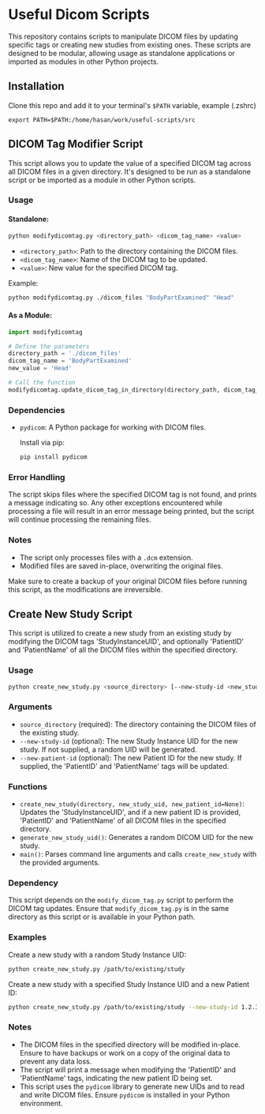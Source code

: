 # Useful Dicom Scripts
This repository contains scripts to manipulate DICOM files by updating specific tags or creating new studies from existing ones. These scripts are designed to be modular, allowing usage as standalone applications or imported as modules in other Python projects.

## Installation
Clone this repo and add it to your terminal's `$PATH` variable, example (.zshrc)
```
export PATH=$PATH:/home/hasan/work/useful-scripts/src
```
## DICOM Tag Modifier Script

This script allows you to update the value of a specified DICOM tag across all DICOM files in a given directory. It's designed to be run as a standalone script or be imported as a module in other Python scripts.

### Usage


#### Standalone:

```bash
python modifydicomtag.py <directory_path> <dicom_tag_name> <value>
```

- `<directory_path>`: Path to the directory containing the DICOM files.
- `<dicom_tag_name>`: Name of the DICOM tag to be updated.
- `<value>`: New value for the specified DICOM tag.

Example:
```bash
python modifydicomtag.py ./dicom_files "BodyPartExamined" "Head"
```

#### As a Module:

```python
import modifydicomtag

# Define the parameters
directory_path = './dicom_files'
dicom_tag_name = 'BodyPartExamined'
new_value = 'Head'

# Call the function
modifydicomtag.update_dicom_tag_in_directory(directory_path, dicom_tag_name, new_value)
```

### Dependencies

- `pydicom`: A Python package for working with DICOM files.
  
  Install via pip:
  ```bash
  pip install pydicom
  ```

### Error Handling

The script skips files where the specified DICOM tag is not found, and prints a message indicating so. Any other exceptions encountered while processing a file will result in an error message being printed, but the script will continue processing the remaining files.

### Notes

- The script only processes files with a `.dcm` extension.
- Modified files are saved in-place, overwriting the original files.

Make sure to create a backup of your original DICOM files before running this script, as the modifications are irreversible.

## Create New Study Script

This script is utilized to create a new study from an existing study by modifying the DICOM tags 'StudyInstanceUID', and optionally 'PatientID' and 'PatientName' of all the DICOM files within the specified directory.

### Usage

```bash
python create_new_study.py <source_directory> [--new-study-id <new_study_id>] [--new-patient-id <new_patient_id>]
```

### Arguments

- `source_directory` (required): The directory containing the DICOM files of the existing study.
- `--new-study-id` (optional): The new Study Instance UID for the new study. If not supplied, a random UID will be generated.
- `--new-patient-id` (optional): The new Patient ID for the new study. If supplied, the 'PatientID' and 'PatientName' tags will be updated.

### Functions

- `create_new_study(directory, new_study_uid, new_patient_id=None)`: Updates the 'StudyInstanceUID', and if a new patient ID is provided, 'PatientID' and 'PatientName' of all DICOM files in the specified directory.
- `generate_new_study_uid()`: Generates a random DICOM UID for the new study.
- `main()`: Parses command line arguments and calls `create_new_study` with the provided arguments.

### Dependency

This script depends on the `modify_dicom_tag.py` script to perform the DICOM tag updates. Ensure that `modify_dicom_tag.py` is in the same directory as this script or is available in your Python path.

### Examples

Create a new study with a random Study Instance UID:
```bash
python create_new_study.py /path/to/existing/study
```

Create a new study with a specified Study Instance UID and a new Patient ID:
```bash
python create_new_study.py /path/to/existing/study --new-study-id 1.2.3.4.5 --new-patient-id NEWPATIENTID
```

### Notes

- The DICOM files in the specified directory will be modified in-place. Ensure to have backups or work on a copy of the original data to prevent any data loss.
- The script will print a message when modifying the 'PatientID' and 'PatientName' tags, indicating the new patient ID being set.
- This script uses the `pydicom` library to generate new UIDs and to read and write DICOM files. Ensure `pydicom` is installed in your Python environment.
